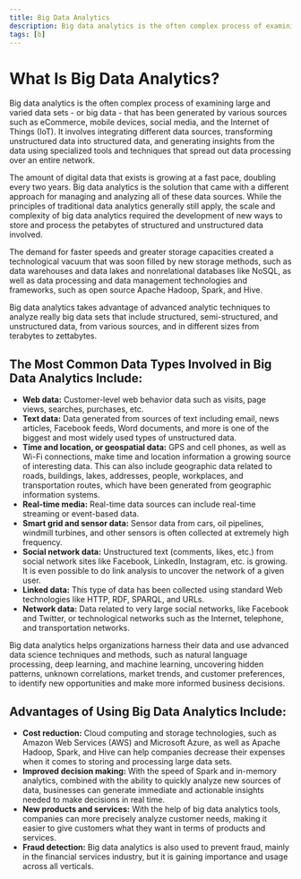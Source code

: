 ```yaml
---
title: Big Data Analytics
description: Big data analytics is the often complex process of examining large and varied data sets - or big data - that has been generated by various sources such as eCommerce, mobile devices, social media, and the Internet of Things (IoT). It involves integrating different data sources, transforming unstructured data into structured data, and generating insights from the data using specialized tools and techniques that spread out data processing over an entire network.
tags: [b]
---
```


# What Is Big Data Analytics?

Big data analytics is the often complex process of examining large and varied data sets - or big data - that has been generated by various sources such as eCommerce, mobile devices, social media, and the Internet of Things (IoT). It involves integrating different data sources, transforming unstructured data into structured data, and generating insights from the data using specialized tools and techniques that spread out data processing over an entire network.

The amount of digital data that exists is growing at a fast pace, doubling every two years. Big data analytics is the solution that came with a different approach for managing and analyzing all of these data sources. While the principles of traditional data analytics generally still apply, the scale and complexity of big data analytics required the development of new ways to store and process the petabytes of structured and unstructured data involved.

The demand for faster speeds and greater storage capacities created a technological vacuum that was soon filled by new storage methods, such as data warehouses and data lakes and nonrelational databases like NoSQL, as well as data processing and data management technologies and frameworks, such as open source Apache Hadoop, Spark, and Hive.

Big data analytics takes advantage of advanced analytic techniques to analyze really big data sets that include structured, semi-structured, and unstructured data, from various sources, and in different sizes from terabytes to zettabytes.

## The Most Common Data Types Involved in Big Data Analytics Include:

- **Web data:** Customer-level web behavior data such as visits, page views, searches, purchases, etc.
- **Text data:** Data generated from sources of text including email, news articles, Facebook feeds, Word documents, and more is one of the biggest and most widely used types of unstructured data.
- **Time and location, or geospatial data:** GPS and cell phones, as well as Wi-Fi connections, make time and location information a growing source of interesting data. This can also include geographic data related to roads, buildings, lakes, addresses, people, workplaces, and transportation routes, which have been generated from geographic information systems.
- **Real-time media:** Real-time data sources can include real-time streaming or event-based data.
- **Smart grid and sensor data:** Sensor data from cars, oil pipelines, windmill turbines, and other sensors is often collected at extremely high frequency.
- **Social network data:** Unstructured text (comments, likes, etc.) from social network sites like Facebook, LinkedIn, Instagram, etc. is growing. It is even possible to do link analysis to uncover the network of a given user.
- **Linked data:** This type of data has been collected using standard Web technologies like HTTP, RDF, SPARQL, and URLs.
- **Network data:** Data related to very large social networks, like Facebook and Twitter, or technological networks such as the Internet, telephone, and transportation networks.

Big data analytics helps organizations harness their data and use advanced data science techniques and methods, such as natural language processing, deep learning, and machine learning, uncovering hidden patterns, unknown correlations, market trends, and customer preferences, to identify new opportunities and make more informed business decisions.

## Advantages of Using Big Data Analytics Include:

- **Cost reduction:** Cloud computing and storage technologies, such as Amazon Web Services (AWS) and Microsoft Azure, as well as Apache Hadoop, Spark, and Hive can help companies decrease their expenses when it comes to storing and processing large data sets.
- **Improved decision making:** With the speed of Spark and in-memory analytics, combined with the ability to quickly analyze new sources of data, businesses can generate immediate and actionable insights needed to make decisions in real time.
- **New products and services:** With the help of big data analytics tools, companies can more precisely analyze customer needs, making it easier to give customers what they want in terms of products and services.
- **Fraud detection:** Big data analytics is also used to prevent fraud, mainly in the financial services industry, but it is gaining importance and usage across all verticals.
